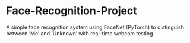 # Face-Recognition-Project
A simple face recognition system using FaceNet (PyTorch) to distinguish between ‘Me’ and ‘Unknown’ with real-time webcam testing.
